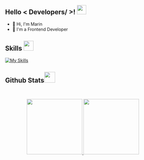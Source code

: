 <h2> Hello < Developers/ >! <img src = "https://raw.githubusercontent.com/MartinHeinz/MartinHeinz/master/wave.gif" width = 30px> </h1>
<p align='center'>
</p>

- 👋 Hi, I'm Marin
- 💼 I'm a Frontend Developer

<h2> Skills <img src = "https://media2.giphy.com/media/QssGEmpkyEOhBCb7e1/giphy.gif?cid=ecf05e47a0n3gi1bfqntqmob8g9aid1oyj2wr3ds3mg700bl&rid=giphy.gif" width = 32px> </h2>

[![My Skills](https://skillicons.dev/icons?i=vscode,html,css,bootstrap,tailwind,js,nodejs,react,redux,ts,mongodb)](https://skillicons.dev)

 

<h2> Github Stats<img src = "https://i.pinimg.com/originals/65/c4/f4/65c4f452571be1261e9c623f7da488ac.gif" width = 35px> </h2>
<br>

<p align="center">
<a href="https://github.com/Marin303">
  <img height="180em"  src="https://github-readme-stats.vercel.app/api?username=Marin303&show_icons=true&theme=algolia" />
  <img height="180em" src="https://github-readme-stats.vercel.app/api/top-langs/?username=Marin303&layout=compact&theme=algolia"/>
</a>
</p>
<br>
